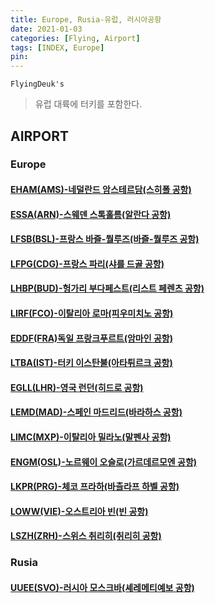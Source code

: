 ```yaml
---
title: Europe, Rusia-유럽, 러시아공항
date: 2021-01-03
categories: [Flying, Airport]
tags: [INDEX, Europe]
pin:
---
```


`FlyingDeuk's`
>유럽 대륙에 터키를 포함한다. <br>

## AIRPORT

### Europe

#### [EHAM(AMS)-네덜란드 암스테르담(스히폴 공항)](/posts/EHAM-AMS/)

#### [ESSA(ARN)-스웨덴 스톡홀름(알란다 공항)](/posts/ESSA-ARN/)

#### [LFSB(BSL)-프랑스 바즐-뭘루즈(바즐-뭘루즈 공항)](/posts/LFSB-BSL/)

#### [LFPG(CDG)-프랑스 파리(샤를 드골 공항)](/posts/LFPG-CDG/)

#### [LHBP(BUD)-헝가리 부다페스트(리스트 페렌츠 공항)](/posts/LHBP-BUD/)

#### [LIRF(FCO)-이탈리아 로마(피우미치노 공항)](/posts/LIRF-FCO/)

#### [EDDF(FRA)독일 프랑크푸르트(암마인 공항)](/posts/EDDF-FRA/)

#### [LTBA(IST)-터키 이스탄불(아타튀르크 공항)](/posts/LTBA-IST/)

#### [EGLL(LHR)-영국 런던(히드로 공항)](/posts/EGLL-LHR/)

#### [LEMD(MAD)-스페인 마드리드(바라하스 공항)](/posts/LEMD-MAD/)

#### [LIMC(MXP)-이탈리아 밀라노(말펜사 공항)](/posts/LIMC-MXP/)

#### [ENGM(OSL)-노르웨이 오슬로(가르데르모엔 공항)](/posts/ENGM-OSL/)

#### [LKPR(PRG)-체코 프라하(바츨라프 하벨 공항)](/posts/LKPR-PRG/)

#### [LOWW(VIE)-오스트리아 빈(빈 공항)](/posts/LOWW-VIE/)

#### [LSZH(ZRH)-스위스 취리히(취리히 공항)](/posts/LSZH-ZRH/)

### Rusia

#### [UUEE(SVO)-러시아 모스크바(셰레메티예보 공항)](/posts/UUEE-SVO/)
